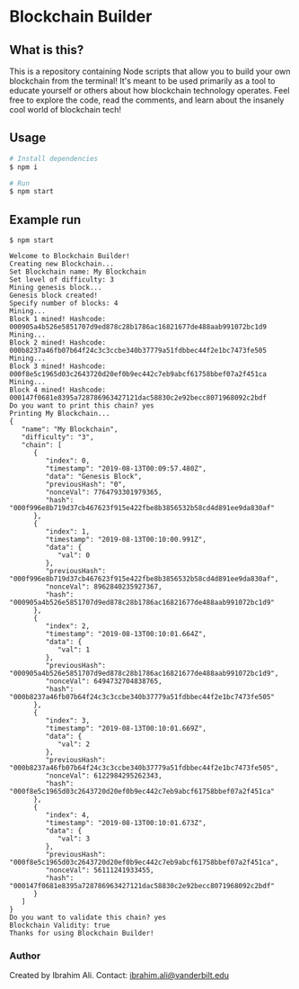 # Blockchain Builder  

## What is this?

This is a repository containing Node scripts that allow you to build your own blockchain from the terminal! It's meant to be used primarily as a tool to educate yourself or others about how blockchain technology operates. Feel free to explore the code, read the comments, and learn about the insanely cool world of blockchain tech!

## Usage

```bash
# Install dependencies
$ npm i

# Run
$ npm start
```
## Example run

```
$ npm start

Welcome to Blockchain Builder!
Creating new Blockchain...
Set Blockchain name: My Blockchain
Set level of difficulty: 3
Mining genesis block...
Genesis block created!
Specify number of blocks: 4
Mining...
Block 1 mined! Hashcode: 000905a4b526e5851707d9ed878c28b1786ac16821677de488aab991072bc1d9
Mining...
Block 2 mined! Hashcode: 000b8237a46fb07b64f24c3c3ccbe340b37779a51fdbbec44f2e1bc7473fe505
Mining...
Block 3 mined! Hashcode: 000f8e5c1965d03c2643720d20ef0b9ec442c7eb9abcf61758bbef07a2f451ca
Mining...
Block 4 mined! Hashcode: 000147f0681e8395a728786963427121dac58830c2e92becc8071968092c2bdf
Do you want to print this chain? yes        
Printing My Blockchain...
{
   "name": "My Blockchain",
   "difficulty": "3",
   "chain": [
      {
         "index": 0,
         "timestamp": "2019-08-13T00:09:57.480Z",
         "data": "Genesis Block",
         "previousHash": "0",
         "nonceVal": 7764793301979365,
         "hash": "000f996e8b719d37cb467623f915e422fbe8b3856532b58cd4d891ee9da830af"
      },
      {
         "index": 1,
         "timestamp": "2019-08-13T00:10:00.991Z",
         "data": {
            "val": 0
         },
         "previousHash": "000f996e8b719d37cb467623f915e422fbe8b3856532b58cd4d891ee9da830af",
         "nonceVal": 8962840235927367,
         "hash": "000905a4b526e5851707d9ed878c28b1786ac16821677de488aab991072bc1d9"
      },
      {
         "index": 2,
         "timestamp": "2019-08-13T00:10:01.664Z",
         "data": {
            "val": 1
         },
         "previousHash": "000905a4b526e5851707d9ed878c28b1786ac16821677de488aab991072bc1d9",
         "nonceVal": 6494732704838765,
         "hash": "000b8237a46fb07b64f24c3c3ccbe340b37779a51fdbbec44f2e1bc7473fe505"
      },
      {
         "index": 3,
         "timestamp": "2019-08-13T00:10:01.669Z",
         "data": {
            "val": 2
         },
         "previousHash": "000b8237a46fb07b64f24c3c3ccbe340b37779a51fdbbec44f2e1bc7473fe505",
         "nonceVal": 6122984295262343,
         "hash": "000f8e5c1965d03c2643720d20ef0b9ec442c7eb9abcf61758bbef07a2f451ca"
      },
      {
         "index": 4,
         "timestamp": "2019-08-13T00:10:01.673Z",
         "data": {
            "val": 3
         },
         "previousHash": "000f8e5c1965d03c2643720d20ef0b9ec442c7eb9abcf61758bbef07a2f451ca",
         "nonceVal": 56111241933455,
         "hash": "000147f0681e8395a728786963427121dac58830c2e92becc8071968092c2bdf"
      }
   ]
}
Do you want to validate this chain? yes
Blockchain Validity: true
Thanks for using Blockchain Builder!
```
### Author
Created by Ibrahim Ali. Contact: ibrahim.ali@vanderbilt.edu
